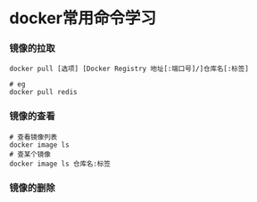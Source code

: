 # docker常用命令学习

### 镜像的拉取

```
docker pull [选项] [Docker Registry 地址[:端口号]/]仓库名[:标签]

# eg
docker pull redis
```

### 镜像的查看

```
# 查看镜像列表
docker image ls
# 查某个镜像
docker image ls 仓库名:标签
```

### 镜像的删除

